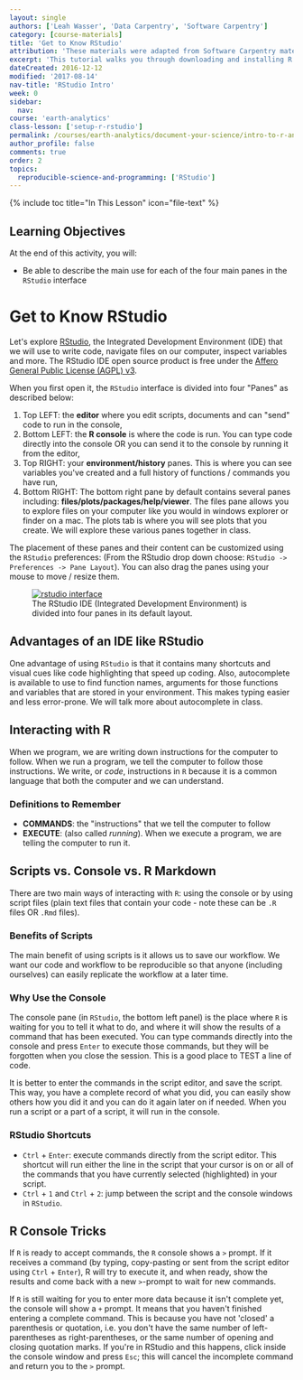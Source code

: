 ```yaml
---
layout: single
authors: ['Leah Wasser', 'Data Carpentry', 'Software Carpentry']
category: [course-materials]
title: 'Get to Know RStudio'
attribution: 'These materials were adapted from Software Carpentry materials by Earth Lab.'
excerpt: 'This tutorial walks you through downloading and installing R and RStudio on your computer.'
dateCreated: 2016-12-12
modified: '2017-08-14'
nav-title: 'RStudio Intro'
week: 0
sidebar:
  nav:
course: 'earth-analytics'
class-lesson: ['setup-r-rstudio']
permalink: /courses/earth-analytics/document-your-science/intro-to-r-and-rstudio/
author_profile: false
comments: true
order: 2
topics:
  reproducible-science-and-programming: ['RStudio']    
---
```


{% include toc title="In This Lesson" icon="file-text" %}


<div class='notice--success' markdown="1">

## <i class="fa fa-graduation-cap" aria-hidden="true"></i> Learning Objectives
At the end of this activity, you will:

* Be able to describe the main use for each of the four main panes in the `RStudio` interface

</div>

# Get to Know RStudio

Let's explore [RStudio](https://www.rstudio.com/), the Integrated Development
Environment (IDE) that we will use to write code, navigate files on our computer,
inspect variables and more. The RStudio IDE open source product is free under the [Affero General Public License (AGPL) v3](https://www.gnu.org/licenses/agpl-3.0.en.html).

When you first open it, the `RStudio` interface is divided into four "Panes" as
described below:

1. Top LEFT: the **editor** where you edit scripts, documents and can "send" code to run in the console,
2. Bottom LEFT: the **R console** is where the code is run. You can type code directly into the console OR you can send it to the console by running it from the editor,
3. Top RIGHT: your **environment/history** panes. This is where you can see variables you've created and a full history of functions / commands you have run,
4. Bottom RIGHT: The bottom right pane by default contains several panes including:
**files/plots/packages/help/viewer**. The files pane allows you to explore files on your computer like you would in windows explorer or finder on a mac. The plots tab is where you will see plots that you create. We will explore these various panes together in class.

The placement of these panes and their content can be customized using the `RStudio`
preferences: (From the RStudio drop down choose: `RStudio -> Preferences -> Pane Layout`).
You can also drag the panes using your mouse to move / resize them.

<figure>
	<a href="{{ site.url }}/images/courses/earth-analytics/week-2/get-to-know-r/rstudio-interface.png">
	<img src="{{ site.url }}/images/courses/earth-analytics/week-2/get-to-know-r/rstudio-interface.png" alt="rstudio interface">
	</a>
	<figcaption>The RStudio IDE (Integrated Development Environment) is divided into
  four panes in its default layout.
	</figcaption>
</figure>

## Advantages of an IDE like RStudio
One advantage of
using `RStudio` is that it contains many shortcuts and visual cues like code
highlighting that speed up coding. Also, autocomplete is available to use to find
function names, arguments for those functions and variables that are stored
in your environment. This makes typing easier and less error-prone. We will talk
more about autocomplete in class.

## Interacting with R

When we program, we are writing down instructions for the computer to
follow. When we run a program, we tell the computer to follow those instructions.
We write, or *code*, instructions in `R` because it is a common language that
both the computer and we can understand.

### Definitions to Remember

* **COMMANDS**: the "instructions" that we tell the computer to follow
* **EXECUTE**: (also called *running*). When we execute a program, we
are telling the computer to run it.

## Scripts vs. Console vs. R Markdown

There are two main ways of interacting with `R`: using the console or by using
script files (plain text files that contain your code - note these can be `.R` files
OR `.Rmd` files).

### Benefits of Scripts
The main benefit of using scripts is it allows us to save our workflow. We want
our code and workflow to be reproducible so that anyone (including ourselves)
can easily replicate the workflow at a later time.

### Why Use the Console
The console pane (in `RStudio`, the bottom left panel) is the place where `R` is
waiting for you to tell it what to do, and where it will show the results of a
command that has been executed. You can type commands directly into the console
and press `Enter` to execute those commands, but they will be forgotten when you
close the session. This is a good place to TEST a line of code.

It is better to enter the commands in the script editor, and
save the script. This way, you have a complete record of what you did, you can
easily show others how you did it and you can do it again later on if needed.
When you run a script or a part of a script, it will run in the console.

### RStudio Shortcuts

* <kbd>`Ctrl`</kbd> + <kbd>`Enter`</kbd>: execute commands directly from the script editor. This shortcut will run either the line in the script that your cursor
is on or all of the commands that you have currently selected (highlighted) in
your script.
* <kbd>`Ctrl`</kbd> + <kbd>`1`</kbd> and <kbd>`Ctrl`</kbd> +
<kbd>`2`</kbd>: jump between the script and the console windows in `RStudio`.

## R Console Tricks

If `R` is ready to accept commands, the `R` console shows a `>` prompt. If it
receives a command (by typing, copy-pasting or sent from the script editor using
<kbd>`Ctrl`</kbd> + <kbd>`Enter`</kbd>), R will try to execute it, and when
ready, show the results and come back with a new `>`-prompt to wait for new
commands.

If `R` is still waiting for you to enter more data because it isn't complete yet,
the console will show a `+` prompt. It means that you haven't finished entering
a complete command. This is because you have not 'closed' a parenthesis or
quotation, i.e. you don't have the same number of left-parentheses as
right-parentheses, or the same number of opening and closing quotation marks. If
you're in RStudio and this happens, click inside the console window and press
`Esc`; this will cancel the incomplete command and return you to the `>` prompt.
